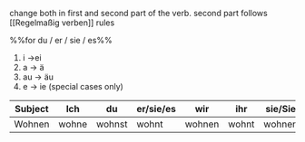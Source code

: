 change both in first and second part of the verb.
second part follows [[Regelmaßig verben]] rules

%%for du / er / sie / es%% 
1. i ->ei
2. a -> ä
3. au -> äu
4. e -> ie (special cases only)


|Subject|Ich|du|er/sie/es|wir|ihr|sie/Sie |
|-------|---|--|---------|---|----|--------|
|Wohnen |wohne|wohnst|wohnt|wohnen|wohnt|wohnen|